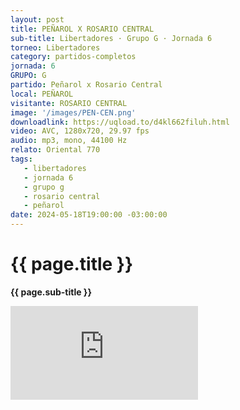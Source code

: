```yaml
---
layout: post
title: PEÑAROL X ROSARIO CENTRAL
sub-title: Libertadores · Grupo G · Jornada 6
torneo: Libertadores
category: partidos-completos
jornada: 6
GRUPO: G
partido: Peñarol x Rosario Central
local: PEÑAROL
visitante: ROSARIO CENTRAL
image: '/images/PEN-CEN.png'
downloadlink: https://uqload.to/d4kl662filuh.html
video: AVC, 1280x720, 29.97 fps
audio: mp3, mono, 44100 Hz
relato: Oriental 770
tags:
   - libertadores
   - jornada 6
   - grupo g
   - rosario central
   - peñarol
date: 2024-05-18T19:00:00 -03:00:00
---
```


<html>
<div class="mt-5 mb-4 dyuthi_regular">
    <h1 class="text-success kustom_culture">
        {{ page.title }} 
    </h1>
    <p class="advertencia"><strong>{{ page.sub-title }}</strong></p>
</div>
<div class="embed-responsive embed-responsive-16by9"><iframe allow="accelerometer; autoplay; clipboard-write; encrypted-media; gyroscope; picture-in-picture; web-share" allowfullscreen="" data-td-src-property="https://www.youtube.com/embed/UTJTXJcFEQs?feature=oembed" frameborder="0" class="youtube mb-10 w-100 h-100" referrerpolicy="strict-origin-when-cross-origin" src="https://uqload.to/embed-d4kl662filuh.html" title="OBSESIONADOS"></iframe></div>
</html>